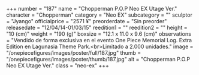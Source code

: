 +++
number = "187"
name = "Chopperman P.O.P Neo EX Utage Ver."
character = "Chopperman"
category = "Neo EX"
subcategory = ""
sculptor = "Jyango"
officialprice = "2571 ¥"
preorderdate = "Sin preorder"
releasedate = "12/04/14-01/03/15"
reedition1 = ""
reedition2 = ""
height = "10 (cm)"
weight = "190 (g)"
boxsize = "12.1 x 11.0 x 9.6 (cm)"
observations = "Vendido de forma exclusiva en el evento One Piece Memorial Log. Extra Edition en Lagunasia Theme Park.&lt;br&gt;Limitado a 2.000 unidades."
image = "/onepiecefigures/images/poster/full/187.jpg"
thumb = "/onepiecefigures/images/poster/thumb/187.jpg"
alt = "Chopperman P.O.P Neo EX Utage Ver."
class = "neo-ex"
+++
